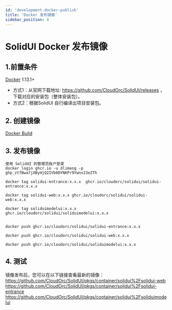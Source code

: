 ```yaml
---
id: 'development-docker-publish'
title: 'Docker 发布镜像'
sidebar_position: 8
---
```


# SolidUI Docker 发布镜像

## 1.前置条件

[Docker](https://docs.docker.com/engine/install/) 1.13.1+

* 方式1：从官网下载地址: https://github.com/CloudOrc/SolidUI/releases ，下载对应的安装包（整体安装包）。
* 方式2：根据SolidUI 自行编译出项目安装包。



## 2. 创建镜像

[Docker Build](development-docker)

## 3. 发布镜像

```shell
使用 SolidUI 的管理员账户登录
docker login ghcr.io -u dlimeng -p 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

docker tag solidui-entrance:x.x.x  ghcr.io/cloudorc/solidui/solidui-entrance:x.x.x

docker tag solidui-web:x.x.x ghcr.io/cloudorc/solidui/solidui-web:x.x.x

docker tag soliduimodelui:x.x.x ghcr.io/cloudorc/solidui/soliduimodelui:x.x.x


docker push ghcr.io/cloudorc/solidui/solidui-entrance:x.x.x

docker push ghcr.io/cloudorc/solidui/solidui-web:x.x.x

docker push ghcr.io/cloudorc/solidui/soliduimodelui:x.x.x
```

## 4. 测试
镜像发布后，您可以在以下链接查看最新的镜像：
https://github.com/CloudOrc/SolidUI/pkgs/container/solidui%2Fsolidui-web
https://github.com/CloudOrc/SolidUI/pkgs/container/solidui%2Fsolidui-entrance
https://github.com/CloudOrc/SolidUI/pkgs/container/solidui%2Fsoliduimodelui